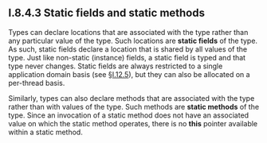 ## I.8.4.3 Static fields and static methods

Types can declare locations that are associated with the type rather than any particular value of the type. Such locations are **static fields** of the type. As such, static fields declare a location that is shared by all values of the type. Just like non-static (instance) fields, a static field is typed and that type never changes. Static fields are always restricted to a single application domain basis (see §[I.12.5](i.12.5-proxies-and-remoting.md)), but they can also be allocated on a per-thread basis.

Similarly, types can also declare methods that are associated with the type rather than with values of the type. Such methods are **static methods** of the type. Since an invocation of a static method does not have an associated value on which the static method operates, there is no **this** pointer available within a static method.
